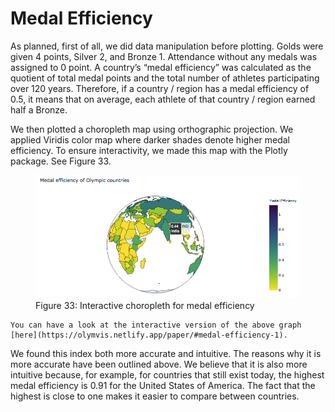 # Medal Efficiency

As planned, first of all, we did data manipulation before plotting. Golds were given 4 points, Silver 2, and Bronze 1. Attendance without any medals was assigned to 0 point. A country’s “medal efficiency” was calculated as the quotient of total medal points and the total number of athletes participating over 120 years. Therefore, if a country / region has a medal efficiency of 0.5, it means that on average, each athlete of that country / region earned half a Bronze. 

We then plotted a choropleth map using orthographic projection. We applied Viridis color map where darker shades denote higher medal efficiency. To ensure interactivity, we made this map with the Plotly package. See Figure 33.

<figure>
  <img src="https://raw.githubusercontent.com/hongtaoh/olymvis/master/static/pics/g-3-1.png"></img>
  <figcaption>
  	Figure 33: Interactive choropleth for medal efficiency
  </figcaption>
</figure>

```{tip}
You can have a look at the interactive version of the above graph [here](https://olymvis.netlify.app/paper/#medal-efficiency-1).
```

We found this index both more accurate and intuitive. The reasons why it is more accurate have been outlined above. We believe that it is also more intuitive because, for example, for countries that still exist today, the highest medal efficiency is 0.91 for the United States of America. The fact that the highest is close to one makes it easier to compare between countries. 